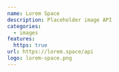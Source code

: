 ```yaml
---
name: Lorem Space
description: Placeholder image API
categories:
  - images
features:
  https: true
url: https://lorem.space/api
logo: lorem-space.png
---
```

